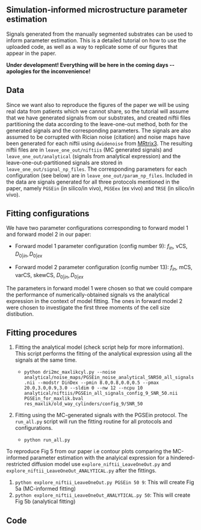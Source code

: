 ## Simulation-informed microstructure parameter estimation
Signals generated from the manually segmented substrates can be used to inform parameter estimation. This is a detailed tutorial on how to use the uploaded code, as well as a way to replicate some of our figures that appear in the paper.

**Under development! Everything will be here in the coming days -- apologies for the inconvenience!**

## Data
Since we want also to reproduce the figures of the paper we will be using real data from patients which we cannot share, so the tutorial will assume that we have generated signals from our substrates, and created niftii files partitioning the data according to the leave-one-out method, both for the generated signals and the corresponding parameters. The signals are also assumed to be corrupted with Rician noise (citation) and noise maps have been generated for each niftii using `dwidenoise` from [MRtrix3](https://mrtrix.readthedocs.io/en/latest/reference/commands/dwidenoise.html). The resulting niftii files are in `leave_one_out/niftiis` (MC generated signals) and `leave_one_out/analytical` (signals from analytical expression) and the leave-one-out-partitioned signals are stored in `leave_one_out/signal_np_files`. The corresponding parameters for each configuration (see below) are in `leave_one_out/param_np_files`. Included in the data are signals generated for all three protocols mentioned in the paper, namely `PGSEin` (in silico/in vivo), `PGSEex` (ex vivo) and `TRSE` (in silico/in vivo).


## Fitting configurations
We have two parameter configurations corresponding to forward model 1 and forward model 2 in our paper:

- Forward model 1 parameter configuration (config number 9): $`f_{in},`$ vCS, $`D_{0|in}, D_{0|ex}`$

- Forward model 2 parameter configuration (config number 13): $`f_{in},`$ mCS, varCS, skewCS, $`D_{0|in}, D_{0|ex}`$

The parameters in forward model 1 were chosen so that we could compare the performance of numerically-obtained signals vs the analytical expression in the context of model fitting. The ones in forward model 2 were chosen to investigate the first three moments of the cell size distibution.

## Fitting procedures
1. Fitting the analytical model (check script help for more information). This script performs the fitting of the analytical expression using all the signals at the same time.
    - `python dri2mc_maxlikcyl.py --noise analytical/noise_maps/PGSEin_noise_analytical_SNR50_all_signals.nii --modstr DinDex --pmin 8.0,0.8,0.0,0.5 --pmax 20.0,3.0,0.9,3.0 --sldim 0 --nw 12 --ncpu 10 analytical/niftiis/PGSEin_all_signals_config_9_SNR_50.nii PGSEin_for_maxlik.bval res_maxlik/old_way_cylinders/config_9/SNR_50`

2. Fitting using the MC-generated signals with the PGSEin protocol. The `run_all.py` script will run the fitting routine for all protocols and configurations.
    - `python run_all.py`

To reproduce Fig 5 from our paper i.e contour plots comparing the MC-informed parameter estimation with the analyical expression for a hindered-restricted diffusion model use `explore_niftii_LeaveOneOut.py` and `explore_niftii_LeaveOneOut_ANALYTICAL.py` after the fittings.

1. `python explore_niftii_LeaveOneOut.py PGSEin 50 9`: This will create Fig 5a (MC-informed fitting)
2. `python explore_niftii_LeaveOneOut_ANALYTICAL.py 50`: This will create Fig 5b (analytical fitting)


## Code
### 
